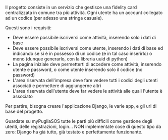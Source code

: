 Il progetto consiste in un servizio che gestisce una fidelity card centralizzata in comune tra più attività.
Ogni utente ha un account collegato ad un codice (per adesso una stringa casuale).

Questi sono i requisiti:

 - Deve essere possibile iscriversi come attività, inserendo solo i dati di base
 - Deve essere possibile iscriversi come utente, inserendo i dati di base ed indicando se si è in possesso
   di un codice (e in tal caso inserirlo) o meno (dunque generarlo, con la libreria uuid di python)
 - La pagina iniziale deve permetterti di accedere come attività, inserendo utente e password, o come utente
   inserendo solo il codice (no password)
 - L'area riservata dell'impresa deve fare vedere tutti i codici degli utenti associati e permettere di
   aggiungerne altri
 - L'area riservata dell'utente deve far vedere le attività alle quali l'utente è associato
 
Per partire, bisogna creare l'applicazione Django, le varie app, e gli url di base del progetto.

Guardate su myPugliaSOS tutte le parti più difficili come gestione degli utenti, delle registrazioni, login...
NON implementate cose di questo tipo da zero: Django ha già tutto, già testato e perfettamente funzionante.
